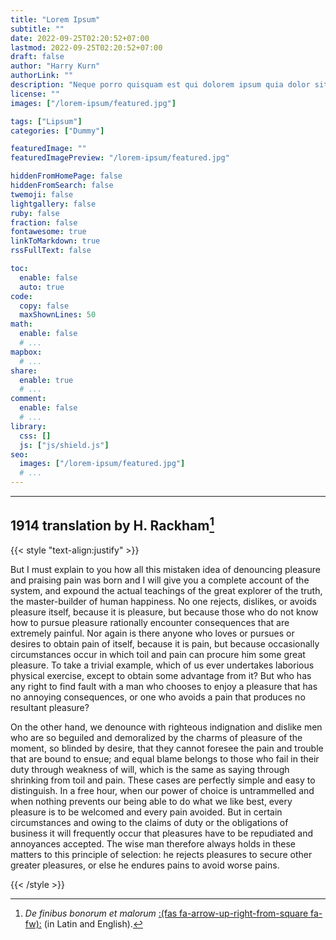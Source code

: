 ```yaml
---
title: "Lorem Ipsum"
subtitle: ""
date: 2022-09-25T02:20:52+07:00
lastmod: 2022-09-25T02:20:52+07:00
draft: false
author: "Harry Kurn"
authorLink: ""
description: "Neque porro quisquam est qui dolorem ipsum quia dolor sit amet, consectetur, adipisci velit ..."
license: ""
images: ["/lorem-ipsum/featured.jpg"]

tags: ["Lipsum"]
categories: ["Dummy"]

featuredImage: ""
featuredImagePreview: "/lorem-ipsum/featured.jpg"

hiddenFromHomePage: false
hiddenFromSearch: false
twemoji: false
lightgallery: false
ruby: false
fraction: false
fontawesome: true
linkToMarkdown: true
rssFullText: false

toc:
  enable: false
  auto: true
code:
  copy: false
  maxShownLines: 50
math:
  enable: false
  # ...
mapbox:
  # ...
share:
  enable: true
  # ...
comment:
  enable: false
  # ...
library:
  css: []
  js: ["js/shield.js"]
seo:
  images: ["/lorem-ipsum/featured.jpg"]
  # ...
---
```


<!--more-->

---

## 1914 translation by H. Rackham[^1]

[^1]: *De finibus bonorum et malorum* [:(fas fa-arrow-up-right-from-square fa-fw):][dfbem] (in Latin and English).

[dfbem]: https://archive.org/details/definibusbonoru02cicegoog "De finibus bonorum et malorum"

{{< style "text-align:justify" >}}

But I must explain to you how all this mistaken idea of denouncing pleasure and praising pain was born and I will
give you a complete account of the system, and expound the actual teachings of the great explorer of the truth, the
master-builder of human happiness. No one rejects, dislikes, or avoids pleasure itself, because it is pleasure, but
because those who do not know how to pursue pleasure rationally encounter consequences that are extremely painful.
Nor again is there anyone who loves or pursues or desires to obtain pain of itself, because it is pain, but because
occasionally circumstances occur in which toil and pain can procure him some great pleasure. To take a trivial example,
which of us ever undertakes laborious physical exercise, except to obtain some advantage from it? But who has any
right to find fault with a man who chooses to enjoy a pleasure that has no annoying consequences,
or one who avoids a pain that produces no resultant pleasure?

On the other hand, we denounce with righteous indignation and dislike men who are so beguiled and demoralized by
the charms of pleasure of the moment, so blinded by desire, that they cannot foresee the pain and trouble that are
bound to ensue; and equal blame belongs to those who fail in their duty through weakness of will, which is the same
as saying through shrinking from toil and pain. These cases are perfectly simple and easy to distinguish. In a free
hour, when our power of choice is untrammelled and when nothing prevents our being able to do what we like best,
every pleasure is to be welcomed and every pain avoided. But in certain circumstances and owing to the claims of
duty or the obligations of business it will frequently occur that pleasures have to be repudiated and annoyances
accepted. The wise man therefore always holds in these matters to this principle of selection: he rejects
pleasures to secure other greater pleasures, or else he endures pains to avoid worse pains.

{{< /style >}}
